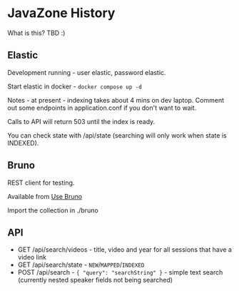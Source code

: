 # JavaZone History

What is this? TBD :)

## Elastic

Development running - user elastic, password elastic.

Start elastic in docker - `docker compose up -d`

Notes - at present - indexing takes about 4 mins on dev laptop. Comment out some endpoints in application.conf if you don't want to wait.

Calls to API will return 503 until the index is ready.

You can check state with /api/state (searching will only work when state is INDEXED).

## Bruno

REST client for testing.

Available from [Use Bruno](https://www.usebruno.com/)

Import the collection in ./bruno

## API

* GET /api/search/videos - title, video and year for all sessions that have a video link
* GET /api/search/state - `NEW`/`MAPPED`/`INDEXED`
* POST /api/search - `{ "query": "searchString" }` - simple text search (currently nested speaker fields not being searched)